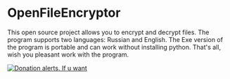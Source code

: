 # OpenFileEncryptor
This open source project allows you to encrypt and decrypt files. The program supports two languages: Russian and English. The Exe version of the program is portable and can work without installing python. That's all, wish you pleasant work with the program.

[![Donation alerts. If u want](https://img.shields.io/badge/Donation%20alerts-Donate-orange?style=for-the-badge)](https://www.donationalerts.com/r/cherret_and_dreamcat)
